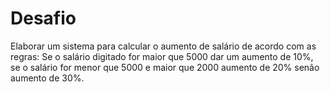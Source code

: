 # Desafio

Elaborar um sistema para calcular o aumento de salário de acordo com as regras: Se o salário digitado for maior que 5000 dar um aumento de 10%, se o salário for menor que 5000 e maior que 2000 aumento de 20% senão aumento de 30%.

